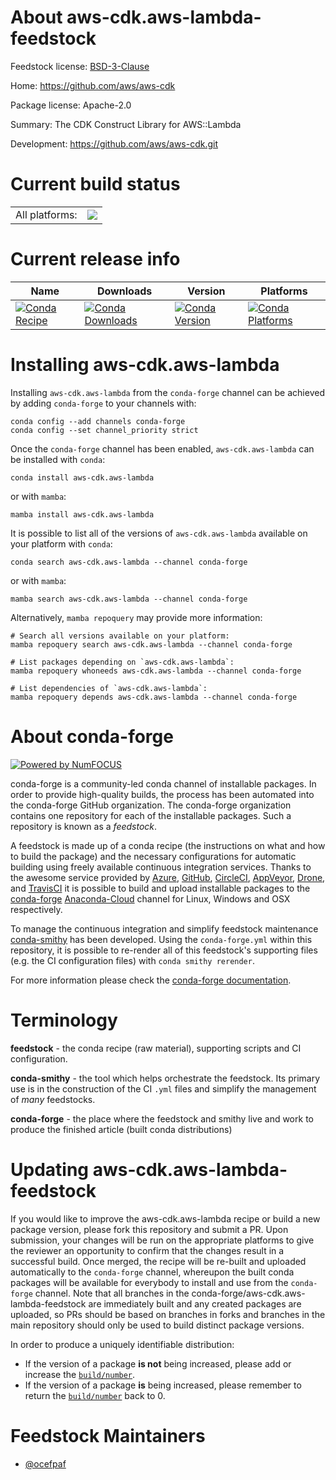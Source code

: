 About aws-cdk.aws-lambda-feedstock
==================================

Feedstock license: [BSD-3-Clause](https://github.com/conda-forge/aws-cdk.aws-lambda-feedstock/blob/main/LICENSE.txt)

Home: https://github.com/aws/aws-cdk

Package license: Apache-2.0

Summary: The CDK Construct Library for AWS::Lambda

Development: https://github.com/aws/aws-cdk.git

Current build status
====================


<table><tr><td>All platforms:</td>
    <td>
      <a href="https://dev.azure.com/conda-forge/feedstock-builds/_build/latest?definitionId=19941&branchName=main">
        <img src="https://dev.azure.com/conda-forge/feedstock-builds/_apis/build/status/aws-cdk.aws-lambda-feedstock?branchName=main">
      </a>
    </td>
  </tr>
</table>

Current release info
====================

| Name | Downloads | Version | Platforms |
| --- | --- | --- | --- |
| [![Conda Recipe](https://img.shields.io/badge/recipe-aws--cdk.aws--lambda-green.svg)](https://anaconda.org/conda-forge/aws-cdk.aws-lambda) | [![Conda Downloads](https://img.shields.io/conda/dn/conda-forge/aws-cdk.aws-lambda.svg)](https://anaconda.org/conda-forge/aws-cdk.aws-lambda) | [![Conda Version](https://img.shields.io/conda/vn/conda-forge/aws-cdk.aws-lambda.svg)](https://anaconda.org/conda-forge/aws-cdk.aws-lambda) | [![Conda Platforms](https://img.shields.io/conda/pn/conda-forge/aws-cdk.aws-lambda.svg)](https://anaconda.org/conda-forge/aws-cdk.aws-lambda) |

Installing aws-cdk.aws-lambda
=============================

Installing `aws-cdk.aws-lambda` from the `conda-forge` channel can be achieved by adding `conda-forge` to your channels with:

```
conda config --add channels conda-forge
conda config --set channel_priority strict
```

Once the `conda-forge` channel has been enabled, `aws-cdk.aws-lambda` can be installed with `conda`:

```
conda install aws-cdk.aws-lambda
```

or with `mamba`:

```
mamba install aws-cdk.aws-lambda
```

It is possible to list all of the versions of `aws-cdk.aws-lambda` available on your platform with `conda`:

```
conda search aws-cdk.aws-lambda --channel conda-forge
```

or with `mamba`:

```
mamba search aws-cdk.aws-lambda --channel conda-forge
```

Alternatively, `mamba repoquery` may provide more information:

```
# Search all versions available on your platform:
mamba repoquery search aws-cdk.aws-lambda --channel conda-forge

# List packages depending on `aws-cdk.aws-lambda`:
mamba repoquery whoneeds aws-cdk.aws-lambda --channel conda-forge

# List dependencies of `aws-cdk.aws-lambda`:
mamba repoquery depends aws-cdk.aws-lambda --channel conda-forge
```


About conda-forge
=================

[![Powered by
NumFOCUS](https://img.shields.io/badge/powered%20by-NumFOCUS-orange.svg?style=flat&colorA=E1523D&colorB=007D8A)](https://numfocus.org)

conda-forge is a community-led conda channel of installable packages.
In order to provide high-quality builds, the process has been automated into the
conda-forge GitHub organization. The conda-forge organization contains one repository
for each of the installable packages. Such a repository is known as a *feedstock*.

A feedstock is made up of a conda recipe (the instructions on what and how to build
the package) and the necessary configurations for automatic building using freely
available continuous integration services. Thanks to the awesome service provided by
[Azure](https://azure.microsoft.com/en-us/services/devops/), [GitHub](https://github.com/),
[CircleCI](https://circleci.com/), [AppVeyor](https://www.appveyor.com/),
[Drone](https://cloud.drone.io/welcome), and [TravisCI](https://travis-ci.com/)
it is possible to build and upload installable packages to the
[conda-forge](https://anaconda.org/conda-forge) [Anaconda-Cloud](https://anaconda.org/)
channel for Linux, Windows and OSX respectively.

To manage the continuous integration and simplify feedstock maintenance
[conda-smithy](https://github.com/conda-forge/conda-smithy) has been developed.
Using the ``conda-forge.yml`` within this repository, it is possible to re-render all of
this feedstock's supporting files (e.g. the CI configuration files) with ``conda smithy rerender``.

For more information please check the [conda-forge documentation](https://conda-forge.org/docs/).

Terminology
===========

**feedstock** - the conda recipe (raw material), supporting scripts and CI configuration.

**conda-smithy** - the tool which helps orchestrate the feedstock.
                   Its primary use is in the construction of the CI ``.yml`` files
                   and simplify the management of *many* feedstocks.

**conda-forge** - the place where the feedstock and smithy live and work to
                  produce the finished article (built conda distributions)


Updating aws-cdk.aws-lambda-feedstock
=====================================

If you would like to improve the aws-cdk.aws-lambda recipe or build a new
package version, please fork this repository and submit a PR. Upon submission,
your changes will be run on the appropriate platforms to give the reviewer an
opportunity to confirm that the changes result in a successful build. Once
merged, the recipe will be re-built and uploaded automatically to the
`conda-forge` channel, whereupon the built conda packages will be available for
everybody to install and use from the `conda-forge` channel.
Note that all branches in the conda-forge/aws-cdk.aws-lambda-feedstock are
immediately built and any created packages are uploaded, so PRs should be based
on branches in forks and branches in the main repository should only be used to
build distinct package versions.

In order to produce a uniquely identifiable distribution:
 * If the version of a package **is not** being increased, please add or increase
   the [``build/number``](https://docs.conda.io/projects/conda-build/en/latest/resources/define-metadata.html#build-number-and-string).
 * If the version of a package **is** being increased, please remember to return
   the [``build/number``](https://docs.conda.io/projects/conda-build/en/latest/resources/define-metadata.html#build-number-and-string)
   back to 0.

Feedstock Maintainers
=====================

* [@ocefpaf](https://github.com/ocefpaf/)


